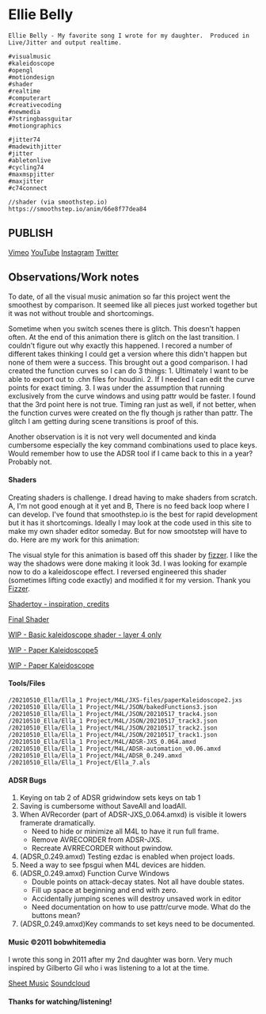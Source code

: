 # Ellie Belly

	Ellie Belly - My favorite song I wrote for my daughter.  Produced in Live/Jitter and output realtime.

	#visualmusic 
	#kaleidoscope 
	#opengl 
	#motiondesign 
	#shader 
	#realtime 
	#computerart  
	#creativecoding 
	#newmedia 
	#7stringbassguitar 
	#motiongraphics

	#jitter74 
	#madewithjitter 
	#jitter 
	#abletonlive 
	#cycling74 
	#maxmspjitter 
	#maxjitter 
	#c74connect

	//shader (via smoothstep.io)
	https://smoothstep.io/anim/66e8f77dea84


## PUBLISH

[Vimeo](https://vimeo.com/556865684)
[YouTube](https://youtu.be/Gm83Z6rt370)
[Instagram](https://www.instagram.com/p/CPWe8abHBW_/?utm_source=ig_web_copy_link)
[Twitter](https://twitter.com/lg3bass/status/1397670087944032262?s=20)

## Observations/Work notes

To date, of all the visual music animation so far this project went the smoothest by comparison.  It seemed like all pieces just worked together but it was not without trouble and shortcomings. 

Sometime when you switch scenes there is glitch.  This doesn't happen often.  At the end of this animation there is glitch on the last transition.  I couldn't figure out why exactly this happened.  I recored a number of different takes thinking I could get a version where this didn't happen but none of them were a success.   This brought out a good comparison.  I had created the function curves so I can do 3 things: 1. Ultimately I want to be able to export out to .chn files for houdini.   2.  If I needed I can edit the curve points for exact timing. 3. I was under the assumption that running exclusively from the curve windows and using pattr would be faster.  I found that the 3rd point here is not true.  Timing ran just as well, if not better, when the function curves were created on the fly though js rather than pattr.  The glitch I am getting during scene transitions is proof of this. 

Another observation is it is not very well documented and kinda cumbersome especially the key command combinations used to place keys. Would remember how to use the ADSR tool if I came back to this in a year? Probably not.

#### Shaders

Creating shaders is challenge.  I dread having to make shaders from scratch.   A, I'm not good enough at it yet and B, There is no feed back loop where I can develop.  I've found that smoothstep.io is the best for rapid development but it has it shortcomings.   Ideally I may look at the code used in this site to make my own shader editor someday.  But for now smootstep will have to do.  Here are my work for this animation:

The visual style for this animation is based off this shader by [fizzer](https://www.shadertoy.com/user/fizzer).  I like the way the shadows were done making it look 3d. I was looking for example now to do a kaleidoscope effect.  I reversed engineered this shader (sometimes lifting code exactly) and modified it for my version.  Thank you [Fizzer](https://www.shadertoy.com/user/fizzer).

[Shadertoy - inspiration, credits](https://www.shadertoy.com/view/ls3GRr)

[Final Shader](https://smoothstep.io/anim/66e8f77dea84)

[WIP - Basic kaleidoscope shader - layer 4 only](https://smoothstep.io/anim/8d5dd9a0ec08)

[WIP - Paper Kaleidoscope5](https://smoothstep.io/anim/9f1b440c1ec5)

[WIP - Paper Kaleidoscope](https://smoothstep.io/anim/b925ee3f2843)

#### Tools/Files

	/20210510_Ella/Ella_1 Project/M4L/JXS-files/paperKaleidoscope2.jxs
	/20210510_Ella/Ella_1 Project/M4L/JSON/bakedFunctions3.json
	/20210510_Ella/Ella_1 Project/M4L/JSON/20210517_track4.json
	/20210510_Ella/Ella_1 Project/M4L/JSON/20210517_track3.json
	/20210510_Ella/Ella_1 Project/M4L/JSON/20210517_track2.json
	/20210510_Ella/Ella_1 Project/M4L/JSON/20210517_track1.json
	/20210510_Ella/Ella_1 Project/M4L/ADSR-JXS_0.064.amxd
	/20210510_Ella/Ella_1 Project/M4L/ADSR-automation_v0.06.amxd
	/20210510_Ella/Ella_1 Project/M4L/ADSR_0.249.amxd
	/20210510_Ella/Ella_1 Project/Ella_7.als

#### ADSR Bugs

1. Keying on tab 2 of ADSR gridwindow sets keys on tab 1
2. Saving is cumbersome without SaveAll and loadAll.
3. When AVRecorder (part of ADSR-JXS_0.064.amxd) is visible it lowers framerate dramatically. 
	- Need to hide or minimize all M4L to have it run full frame.
	- Remove AVRECORDER from ADSR-JXS.
	- Recreate AVRRECORDER without pwindow.
4. (ADSR_0.249.amxd) Testing ezdac is enabled when project loads.   
5. Need a way to see fpsgui when M4L devices are hidden.
6. (ADSR_0.249.amxd) Function Curve Windows
	- Double points on attack-decay states. Not all have double states.
	- Fill up space at beginning and end with zero.
	- Accidentally jumping scenes will destroy unsaved work in editor 
	- Need documentation on how to use pattr/curve mode. What do the buttons mean?
7. (ADSR_0.249.amxd)Key commands to set keys need to be documented. 



#### Music ©2011 bobwhitemedia

I wrote this song in 2011 after my 2nd daughter was born.  Very much inspired by Gilberto Gil who i was listening to a lot at the time. 

[Sheet Music]()
[Soundcloud](https://soundcloud.com/lg3bass/ella)

#### Thanks for watching/listening!
